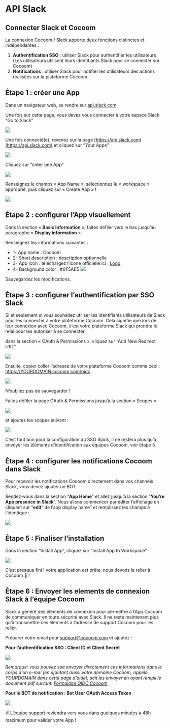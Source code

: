 # API Slack

## Connecter Slack et Cocoom

La connexion Cocoom / Slack apporte deux fonctions distinctes et indépendantes :


1. **Authentification SSO** : utiliser Slack pour authentifier les utilisateurs (Les utilisateurs utilisent leurs identifiants Slack pour se connecter sur Cocoom)
2. **Notifications** : utiliser Slack pour notifier les utilisateurs des actions réalisées sur la plateforme Cocoom


## Étape 1 : créer une App

Dans un navigateur web, se rendre sur [api.slack.com](http://api.slack.com)

Une fois sur cette page, vous devez vous connecter à votre espace Slack “Go to Slack”

![](https://paper-attachments.dropbox.com/s_A2EF8EA2FCB1ECA6613A9567F701E0EA766D61ACD38439000BFEADB91FC94C29_1588519745149_image.png)



Une fois connecté(e), revenez sur la page [https://api.slack.com](https://api.slack.com) et cliquez sur “Your Apps”


![](https://paper-attachments.dropbox.com/s_A2EF8EA2FCB1ECA6613A9567F701E0EA766D61ACD38439000BFEADB91FC94C29_1588519908387_image.png)



Cliquez sur “créer une App”

![](https://paper-attachments.dropbox.com/s_A2EF8EA2FCB1ECA6613A9567F701E0EA766D61ACD38439000BFEADB91FC94C29_1588520194007_image.png)


Renseignez le champs « App Name », sélectionnez le « workspace » approprié,
puis cliquez sur « Create App » !

![](https://paper-attachments.dropbox.com/s_A2EF8EA2FCB1ECA6613A9567F701E0EA766D61ACD38439000BFEADB91FC94C29_1588520312975_image.png)




## Étape 2 : configurer l’App visuellement

Dans la section « **Basic Information** », faites défiler vers le bas  jusqu’au paragraphe « **Display information** ».

Renseignez les informations suivantes :

- 1- App name : Cocoom
- 2- Short description : description optionnelle
- 3- App Icon : téléchargez l’icone officielle ici : [Logo](/img/big-squared-logo.png)
- 4- Background color : #0F5AE5
![](https://paper-attachments.dropbox.com/s_A2EF8EA2FCB1ECA6613A9567F701E0EA766D61ACD38439000BFEADB91FC94C29_1588520639508_image.png)


Sauvegardez les modifications.


## Étape 3 : configurer l’authentification par SSO Slack

Si et seulement si vous souhaitez utiliser les identifiants utilisateurs de Slack pour les connecter à votre plateforme Cocoom. Cela signifie que lors de leur connexion avec Cocoom, c’est votre plateforme Slack qui prendra le relai pour les autoriser à se connecter.

dans la section « OAuth & Permissions », cliquez sur “Add New Redirect URL”

![](https://paper-attachments.dropbox.com/s_A2EF8EA2FCB1ECA6613A9567F701E0EA766D61ACD38439000BFEADB91FC94C29_1588522079846_image.png)


Ensuite, copier coller l’adresse de votre plateforme Cocoom comme ceci :
https://YOURDOMAIN.cocoom.com/oidc

![](https://paper-attachments.dropbox.com/s_A2EF8EA2FCB1ECA6613A9567F701E0EA766D61ACD38439000BFEADB91FC94C29_1588522156994_image.png)


N’oubliez pas de sauvegarder !

Faites défiler la page OAuth & Permissions jusqu’à la section « Scopes »

![](https://paper-attachments.dropbox.com/s_A2EF8EA2FCB1ECA6613A9567F701E0EA766D61ACD38439000BFEADB91FC94C29_1588522387708_image.png)


et ajoutez les scopes suivant :


![](https://paper-attachments.dropbox.com/s_A2EF8EA2FCB1ECA6613A9567F701E0EA766D61ACD38439000BFEADB91FC94C29_1588523997571_image.png)


C’est tout bon pour la configuration du SSO Slack, il ne restera plus qu’à envoyer les éléments d’identification aux équipes Cocoom. voir étape 5.


## Étape 4 : configurer les notifications Cocoom dans Slack

Pour recevoir les notifications Cocoom directement dans vos channels Slack, vous devez ajouter un BOT.

Rendez-vous dans la section “**App Home**” et allez jusqu’à la section  “**You’re App presence in Slack**”. Nous allons commencer par éditer l’affichage en cliquant sur “**edit**” de l’app display name” et remplissez les champs à l’identique :

![](https://paper-attachments.dropbox.com/s_A2EF8EA2FCB1ECA6613A9567F701E0EA766D61ACD38439000BFEADB91FC94C29_1588524542200_image.png)



## Étape 5 : Finaliser l’installation

Dans la section “Install App”, cliquez sur “Install App to Workspace”


![](https://paper-attachments.dropbox.com/s_A2EF8EA2FCB1ECA6613A9567F701E0EA766D61ACD38439000BFEADB91FC94C29_1588524771872_image.png)


C’est presque fini ! votre application est prête, nous devons la relier à Cocoom 🎉 !


## Étape 6 : Envoyer les elements de connexion Slack à l’équipe Cocoom

Slack a généré des éléments de connexion pour permettre à l’App Cocoom de communiquer en toute sécurité avec Slack. Il ne reste maintenant plus qu’à transmettre ces éléments à l’adresse de support Cocoom pour les relier.

Préparer votre email pour support@cocoom.com et ajoutez :

**Pour l’authentification SSO : Client ID et Client Secret**

![](https://paper-attachments.dropbox.com/s_A2EF8EA2FCB1ECA6613A9567F701E0EA766D61ACD38439000BFEADB91FC94C29_1588525038450_image.png)

_Remarque: vous pouvez soit envoyer directement ces informations dans le corps d'un e-mai (en ajoutant aussi votre domaine Cocoom, appelé YOURDOMAIN dans cette page d'aide), soit les envoyer en ayant rempli le document pdf suivant: [Formulaire OIDC Cocoom](/doc/fr/Formulaire_OpenID_Connect.pdf)_


**Pour le BOT de notification : Bot User OAuth Access Token**

![](https://paper-attachments.dropbox.com/s_A2EF8EA2FCB1ECA6613A9567F701E0EA766D61ACD38439000BFEADB91FC94C29_1588525457807_image.png)



✌️ L’équipe support reviendra vers vous dans quelques minutes à 48h maximum pour valider votre App !
